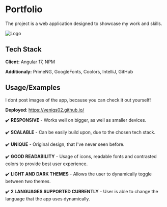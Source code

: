 
# Portfolio

The project is a web application designed to showcase my work and skills.

![Logo](https://github.com/user-attachments/assets/34dac4b7-9228-4b67-8f49-872da32546ca)

## Tech Stack

**Client:** Angular 17, NPM

**Additionaly:** PrimeNG, GoogleFonts, Coolors, IntelliJ, GitHub



## Usage/Examples

I dont post images of the app, because you can check it out yourself!

**Deployed**: https://veniqs02.github.io/


✔️ **RESPONSIVE** - Works well on bigger, as well as smaller devices.

✔️ **SCALABLE** - Can be easily build upon, due to the chosen tech stack.

✔️ **UNIQUE** - Original design, that I've never seen before.

✔️ **GOOD READABILITY** - Usage of icons, readable fonts and contrasted colors to provide best user experience.

✔️ **LIGHT AND DARK THEMES** - Allows the user to dynamically toggle between two themes.

✔️ **2 LANGUAGES SUPPORTED CURRENTLY** - User is able to change the language that the app uses dynamically.




